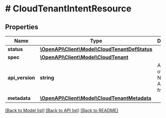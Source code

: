 # # CloudTenantIntentResource

## Properties

Name | Type | Description | Notes
------------ | ------------- | ------------- | -------------
**status** | [**\OpenAPI\Client\Model\CloudTenantDefStatus**](CloudTenantDefStatus.md) |  | [optional]
**spec** | [**\OpenAPI\Client\Model\CloudTenant**](CloudTenant.md) |  | [optional]
**api_version** | **string** | API Version of the Nutanix v3 API framework. | [optional] [default to '3.1.0']
**metadata** | [**\OpenAPI\Client\Model\CloudTenantMetadata**](CloudTenantMetadata.md) |  |

[[Back to Model list]](../../README.md#models) [[Back to API list]](../../README.md#endpoints) [[Back to README]](../../README.md)

